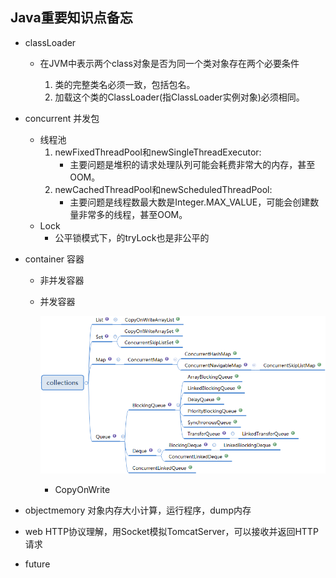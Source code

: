 ## Java重要知识点备忘

* classLoader
    * 在JVM中表示两个class对象是否为同一个类对象存在两个必要条件
    
        1. 类的完整类名必须一致，包括包名。
        2. 加载这个类的ClassLoader(指ClassLoader实例对象)必须相同。
* concurrent 并发包

    * 线程池
         1. newFixedThreadPool和newSingleThreadExecutor:
             * 主要问题是堆积的请求处理队列可能会耗费非常大的内存，甚至OOM。
         2. newCachedThreadPool和newScheduledThreadPool:
             * 主要问题是线程数最大数是Integer.MAX_VALUE，可能会创建数量非常多的线程，甚至OOM。
    * Lock 
        - 公平锁模式下，的tryLock也是非公平的
* container 容器
    * 非并发容器
    * 并发容器
    
        ![collections](imgs/collections.png)
        * CopyOnWrite
* objectmemory 对象内存大小计算，运行程序，dump内存
* web HTTP协议理解，用Socket模拟TomcatServer，可以接收并返回HTTP请求
* future
